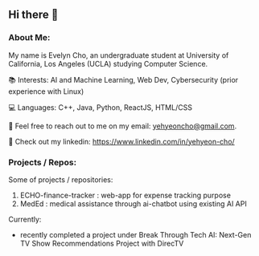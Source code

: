 ## Hi there 👋

<!--
**ycho1908/ycho1908** is a ✨ _special_ ✨ repository because its `README.md` (this file) appears on your GitHub profile.

Here are some ideas to get you started:

- 🔭 I’m currently working on ...
- 🌱 I’m currently learning ...
- 👯 I’m looking to collaborate on ...
- 🤔 I’m looking for help with ...
- 💬 Ask me about ...
- 📫 How to reach me: ...
- 😄 Pronouns: ...
- ⚡ Fun fact: ...
-->
### About Me:
My name is Evelyn Cho, an undergraduate student at University of California, Los Angeles (UCLA) studying Computer Science.

:books: Interests: AI and Machine Learning, Web Dev, Cybersecurity (prior experience with Linux)

💻 Languages: C++, Java, Python, ReactJS, HTML/CSS

:e-mail: Feel free to reach out to me on my email: yehyeoncho@gmail.com.

💬 Check out my linkedin: https://www.linkedin.com/in/yehyeon-cho/

### Projects / Repos:
Some of projects / repositories:
1. ECHO-finance-tracker : web-app for expense tracking purpose
2. MedEd : medical assistance through ai-chatbot using existing AI API

Currently:
- recently completed a project under Break Through Tech AI: Next-Gen TV Show Recommendations Project with DirecTV

